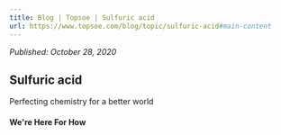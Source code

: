 ```yaml
---
title: Blog | Topsoe | Sulfuric acid
url: https://www.topsoe.com/blog/topic/sulfuric-acid#main-content
---
```


*Published: October 28, 2020*

## Sulfuric acid

Perfecting chemistry for a better world

#### We're Here For How